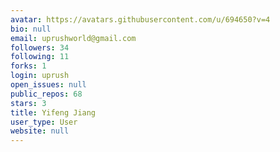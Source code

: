 ```yaml
---
avatar: https://avatars.githubusercontent.com/u/694650?v=4
bio: null
email: uprushworld@gmail.com
followers: 34
following: 11
forks: 1
login: uprush
open_issues: null
public_repos: 68
stars: 3
title: Yifeng Jiang
user_type: User
website: null
---
```

